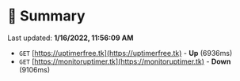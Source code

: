 # 📖 Summary
Last updated: **1/16/2022, 11:56:09 AM**

- `GET` [https://uptimerfree.tk](https://uptimerfree.tk) - **Up** (6936ms)
- `GET` [https://monitoruptimer.tk](https://monitoruptimer.tk) - **Down** (9106ms)
